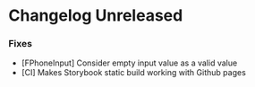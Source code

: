 # Changelog Unreleased

### Fixes

- [FPhoneInput] Consider empty input value as a valid value 
- [CI] Makes Storybook static build working with Github pages
